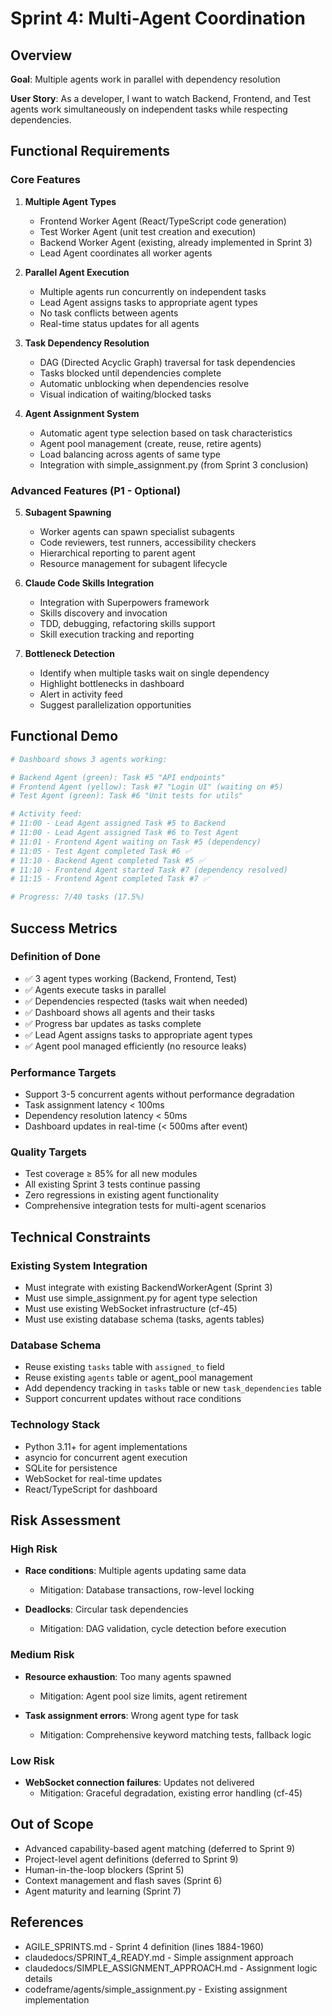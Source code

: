 # Sprint 4: Multi-Agent Coordination

## Overview

**Goal**: Multiple agents work in parallel with dependency resolution

**User Story**: As a developer, I want to watch Backend, Frontend, and Test agents work simultaneously on independent tasks while respecting dependencies.

## Functional Requirements

### Core Features

1. **Multiple Agent Types**
   - Frontend Worker Agent (React/TypeScript code generation)
   - Test Worker Agent (unit test creation and execution)
   - Backend Worker Agent (existing, already implemented in Sprint 3)
   - Lead Agent coordinates all worker agents

2. **Parallel Agent Execution**
   - Multiple agents run concurrently on independent tasks
   - Lead Agent assigns tasks to appropriate agent types
   - No task conflicts between agents
   - Real-time status updates for all agents

3. **Task Dependency Resolution**
   - DAG (Directed Acyclic Graph) traversal for task dependencies
   - Tasks blocked until dependencies complete
   - Automatic unblocking when dependencies resolve
   - Visual indication of waiting/blocked tasks

4. **Agent Assignment System**
   - Automatic agent type selection based on task characteristics
   - Agent pool management (create, reuse, retire agents)
   - Load balancing across agents of same type
   - Integration with simple_assignment.py (from Sprint 3 conclusion)

### Advanced Features (P1 - Optional)

5. **Subagent Spawning**
   - Worker agents can spawn specialist subagents
   - Code reviewers, test runners, accessibility checkers
   - Hierarchical reporting to parent agent
   - Resource management for subagent lifecycle

6. **Claude Code Skills Integration**
   - Integration with Superpowers framework
   - Skills discovery and invocation
   - TDD, debugging, refactoring skills support
   - Skill execution tracking and reporting

7. **Bottleneck Detection**
   - Identify when multiple tasks wait on single dependency
   - Highlight bottlenecks in dashboard
   - Alert in activity feed
   - Suggest parallelization opportunities

## Functional Demo

```bash
# Dashboard shows 3 agents working:

# Backend Agent (green): Task #5 "API endpoints"
# Frontend Agent (yellow): Task #7 "Login UI" (waiting on #5)
# Test Agent (green): Task #6 "Unit tests for utils"

# Activity feed:
# 11:00 - Lead Agent assigned Task #5 to Backend
# 11:00 - Lead Agent assigned Task #6 to Test Agent
# 11:01 - Frontend Agent waiting on Task #5 (dependency)
# 11:05 - Test Agent completed Task #6 ✅
# 11:10 - Backend Agent completed Task #5 ✅
# 11:10 - Frontend Agent started Task #7 (dependency resolved)
# 11:15 - Frontend Agent completed Task #7 ✅

# Progress: 7/40 tasks (17.5%)
```

## Success Metrics

### Definition of Done
- ✅ 3 agent types working (Backend, Frontend, Test)
- ✅ Agents execute tasks in parallel
- ✅ Dependencies respected (tasks wait when needed)
- ✅ Dashboard shows all agents and their tasks
- ✅ Progress bar updates as tasks complete
- ✅ Lead Agent assigns tasks to appropriate agent types
- ✅ Agent pool managed efficiently (no resource leaks)

### Performance Targets
- Support 3-5 concurrent agents without performance degradation
- Task assignment latency < 100ms
- Dependency resolution latency < 50ms
- Dashboard updates in real-time (< 500ms after event)

### Quality Targets
- Test coverage ≥ 85% for all new modules
- All existing Sprint 3 tests continue passing
- Zero regressions in existing agent functionality
- Comprehensive integration tests for multi-agent scenarios

## Technical Constraints

### Existing System Integration
- Must integrate with existing BackendWorkerAgent (Sprint 3)
- Must use simple_assignment.py for agent type selection
- Must use existing WebSocket infrastructure (cf-45)
- Must use existing database schema (tasks, agents tables)

### Database Schema
- Reuse existing `tasks` table with `assigned_to` field
- Reuse existing `agents` table or agent_pool management
- Add dependency tracking in `tasks` table or new `task_dependencies` table
- Support concurrent updates without race conditions

### Technology Stack
- Python 3.11+ for agent implementations
- asyncio for concurrent agent execution
- SQLite for persistence
- WebSocket for real-time updates
- React/TypeScript for dashboard

## Risk Assessment

### High Risk
- **Race conditions**: Multiple agents updating same data
  - Mitigation: Database transactions, row-level locking

- **Deadlocks**: Circular task dependencies
  - Mitigation: DAG validation, cycle detection before execution

### Medium Risk
- **Resource exhaustion**: Too many agents spawned
  - Mitigation: Agent pool size limits, agent retirement

- **Task assignment errors**: Wrong agent type for task
  - Mitigation: Comprehensive keyword matching tests, fallback logic

### Low Risk
- **WebSocket connection failures**: Updates not delivered
  - Mitigation: Graceful degradation, existing error handling (cf-45)

## Out of Scope

- Advanced capability-based agent matching (deferred to Sprint 9)
- Project-level agent definitions (deferred to Sprint 9)
- Human-in-the-loop blockers (Sprint 5)
- Context management and flash saves (Sprint 6)
- Agent maturity and learning (Sprint 7)

## References

- AGILE_SPRINTS.md - Sprint 4 definition (lines 1884-1960)
- claudedocs/SPRINT_4_READY.md - Simple assignment approach
- claudedocs/SIMPLE_ASSIGNMENT_APPROACH.md - Assignment logic details
- codeframe/agents/simple_assignment.py - Existing assignment implementation
